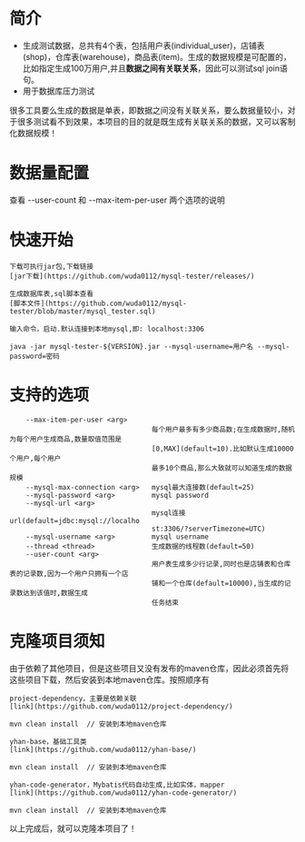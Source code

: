 # 简介
- 生成测试数据，总共有4个表，包括用户表(individual_user)，店铺表(shop)，仓库表(warehouse)，商品表(item)。生成的数据规模是可配置的，比如指定生成100万用户,并且**数据之间有关联关系**，因此可以测试sql join语句。
- 用于数据库压力测试


很多工具要么生成的数据是单表，即数据之间没有关联关系，要么数据量较小，对于很多测试看不到效果，本项目的目的就是既生成有关联关系的数据，又可以客制化数据规模！

# 数据量配置
查看 --user-count 和 --max-item-per-user 两个选项的说明

# 快速开始

```
下载可执行jar包,下载链接
[jar下载](https://github.com/wuda0112/mysql-tester/releases/)
```

```
生成数据库表,sql脚本查看
[脚本文件](https://github.com/wuda0112/mysql-tester/blob/master/mysql_tester.sql)
```

```
输入命令，启动.默认连接到本地mysql,即: localhost:3306

java -jar mysql-tester-${VERSION}.jar --mysql-username=用户名 --mysql-password=密码
```

# 支持的选项

```
    --max-item-per-user <arg>
                                   每个用户最多有多少商品数;在生成数据时,随机为每个用户生成商品,数量取值范围是
                                   [0,MAX](default=10).比如默认生成10000个用户,每个用户
                                   最多10个商品,那么大致就可以知道生成的数据规模
    --mysql-max-connection <arg>   mysql最大连接数(default=25)
    --mysql-password <arg>         mysql password
    --mysql-url <arg>
                                   mysql连接url(default=jdbc:mysql://localho
                                   st:3306/?serverTimezone=UTC)
    --mysql-username <arg>         mysql username
    --thread <thread>              生成数据的线程数(default=50)
    --user-count <arg>
                                   用户表生成多少行记录,同时也是店铺表和仓库表的记录数,因为一个用户只拥有一个店
                                   铺和一个仓库(default=10000),当生成的记录数达到该值时,数据生成
                                   任务结束
```

# 克隆项目须知
由于依赖了其他项目，但是这些项目又没有发布的maven仓库，因此必须首先将这些项目下载，然后安装到本地maven仓库。按照顺序有

```
project-dependency，主要是依赖关联
[link](https://github.com/wuda0112/project-dependency/)

mvn clean install  // 安装到本地maven仓库
```


```
yhan-base，基础工具类
[link](https://github.com/wuda0112/yhan-base/)

mvn clean install  // 安装到本地maven仓库
```


```
yhan-code-generator，Mybatis代码自动生成,比如实体，mapper
[link](https://github.com/wuda0112/yhan-code-generator/)

mvn clean install  // 安装到本地maven仓库
```

以上完成后，就可以克隆本项目了！




